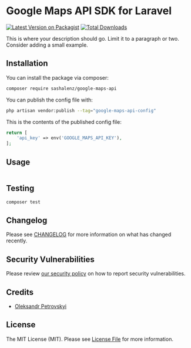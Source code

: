 # Google Maps API SDK for Laravel

[![Latest Version on Packagist](https://img.shields.io/packagist/v/sashalenz/google-maps-api.svg?style=flat-square)](https://packagist.org/packages/sashalenz/google-maps-api)
[![Total Downloads](https://img.shields.io/packagist/dt/sashalenz/google-maps-api.svg?style=flat-square)](https://packagist.org/packages/sashalenz/google-maps-api)

This is where your description should go. Limit it to a paragraph or two. Consider adding a small example.

## Installation

You can install the package via composer:

```bash
composer require sashalenz/google-maps-api
```

You can publish the config file with:

```bash
php artisan vendor:publish --tag="google-maps-api-config"
```

This is the contents of the published config file:

```php
return [
    'api_key' => env('GOOGLE_MAPS_API_KEY'),    
];
```

## Usage

```php

```

## Testing

```bash
composer test
```

## Changelog

Please see [CHANGELOG](CHANGELOG.md) for more information on what has changed recently.

## Security Vulnerabilities

Please review [our security policy](../../security/policy) on how to report security vulnerabilities.

## Credits

- [Oleksandr Petrovskyi](https://github.com/sashalenz)

## License

The MIT License (MIT). Please see [License File](LICENSE.md) for more information.
